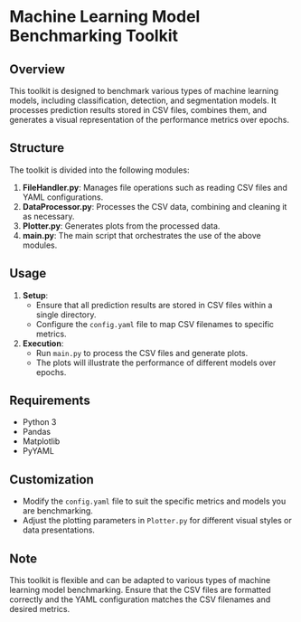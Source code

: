 
# Machine Learning Model Benchmarking Toolkit

## Overview
This toolkit is designed to benchmark various types of machine learning models, including classification, detection, and segmentation models. It processes prediction results stored in CSV files, combines them, and generates a visual representation of the performance metrics over epochs.

## Structure
The toolkit is divided into the following modules:

1. **FileHandler.py**: Manages file operations such as reading CSV files and YAML configurations.
2. **DataProcessor.py**: Processes the CSV data, combining and cleaning it as necessary.
3. **Plotter.py**: Generates plots from the processed data.
4. **main.py**: The main script that orchestrates the use of the above modules.

## Usage
1. **Setup**: 
   - Ensure that all prediction results are stored in CSV files within a single directory.
   - Configure the `config.yaml` file to map CSV filenames to specific metrics.
2. **Execution**:
   - Run `main.py` to process the CSV files and generate plots.
   - The plots will illustrate the performance of different models over epochs.

## Requirements
- Python 3
- Pandas
- Matplotlib
- PyYAML

## Customization
- Modify the `config.yaml` file to suit the specific metrics and models you are benchmarking.
- Adjust the plotting parameters in `Plotter.py` for different visual styles or data presentations.

## Note
This toolkit is flexible and can be adapted to various types of machine learning model benchmarking. Ensure that the CSV files are formatted correctly and the YAML configuration matches the CSV filenames and desired metrics.
